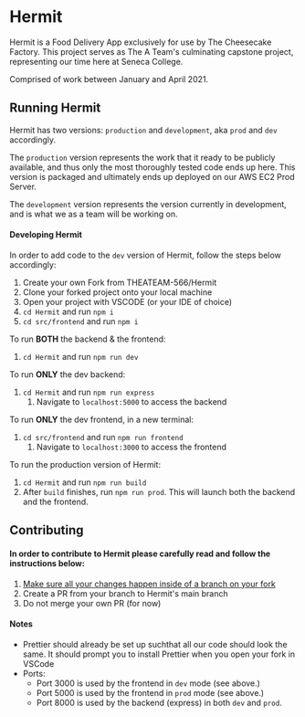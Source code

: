# Hermit
Hermit is a Food Delivery App exclusively for use by The Cheesecake Factory. This project serves as The A Team's culminating capstone project, representing our time here at Seneca College.

Comprised of work between January and April 2021.

## Running Hermit
Hermit has two versions: `production` and `development`, aka `prod` and `dev` accordingly.

The `production` version represents the work that it ready to be publicly available, and thus only the most thoroughly tested code ends up here. This version is packaged and ultimately ends up deployed on our AWS EC2 Prod Server.

The `development` version represents the version currently in development, and is what we as a team will be working on.

#### Developing Hermit 
In order to add code to the `dev` version of Hermit, follow the steps below accordingly:
1) Create your own Fork from THEATEAM-566/Hermit 
2) Clone your forked project onto your local machine
3) Open your project with VSCODE (or your IDE of choice)
4) `cd Hermit` and run `npm i`
5) `cd src/frontend` and run `npm i`

To run **BOTH** the backend & the frontend:
1) `cd Hermit` and run `npm run dev`

To run **ONLY** the dev backend:
1) `cd Hermit` and run `npm run express`
    1) Navigate to `localhost:5000` to access the backend

To run **ONLY** the dev frontend, in a new terminal:
1) `cd src/frontend` and run `npm run frontend`
    1) Navigate to `localhost:3000` to access the frontend

To run the production version of Hermit:
1) `cd Hermit` and run `npm run build`
2) After `build` finishes, run `npm run prod`. This will launch both the backend and the frontend.

## Contributing
#### In order to contribute to Hermit please carefully read and follow the instructions below:
1) <ins>Make sure all your changes happen inside of a branch on your fork</ins>
2) Create a PR from your branch to Hermit's main branch
3) Do not merge your own PR (for now)

#### Notes
* Prettier should already be set up suchthat all our code should look the same. It should prompt you to install Prettier when you open your fork in VSCode
* Ports:
  * Port 3000 is used by the frontend in `dev` mode (see above.)
  * Port 5000 is used by the frontend in `prod` mode (see above.)
  * Port 8000 is used by the backend (express) in both `dev` and `prod`.
